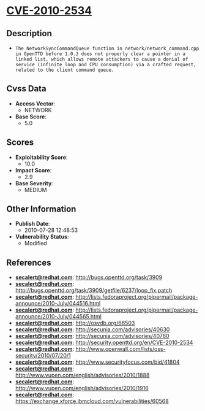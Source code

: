 
# [CVE-2010-2534](http://bugs.openttd.org/task/3909)

## Description

- `The NetworkSyncCommandQueue function in network/network_command.cpp in OpenTTD before 1.0.3 does not properly clear a pointer in a linked list, which allows remote attackers to cause a denial of service (infinite loop and CPU consumption) via a crafted request, related to the client command queue.`

## Cvss Data

- **Access Vector**:
  - NETWORK
- **Base Score**:
  - 5.0

## Scores

- **Exploitability Score**:
  - 10.0
- **Impact Score**:
  - 2.9
- **Base Severity**:
  - MEDIUM

## Other Information

- **Publish Date**:
  - 2010-07-28 12:48:53
- **Vulnerability Status**:
  - Modified

## References

- **secalert@redhat.com**: http://bugs.openttd.org/task/3909
- **secalert@redhat.com**: http://bugs.openttd.org/task/3909/getfile/6237/loop_fix.patch
- **secalert@redhat.com**: http://lists.fedoraproject.org/pipermail/package-announce/2010-July/044516.html
- **secalert@redhat.com**: http://lists.fedoraproject.org/pipermail/package-announce/2010-July/044565.html
- **secalert@redhat.com**: http://osvdb.org/66503
- **secalert@redhat.com**: http://secunia.com/advisories/40630
- **secalert@redhat.com**: http://secunia.com/advisories/40760
- **secalert@redhat.com**: http://security.openttd.org/en/CVE-2010-2534
- **secalert@redhat.com**: http://www.openwall.com/lists/oss-security/2010/07/20/1
- **secalert@redhat.com**: http://www.securityfocus.com/bid/41804
- **secalert@redhat.com**: http://www.vupen.com/english/advisories/2010/1888
- **secalert@redhat.com**: http://www.vupen.com/english/advisories/2010/1916
- **secalert@redhat.com**: https://exchange.xforce.ibmcloud.com/vulnerabilities/60568
